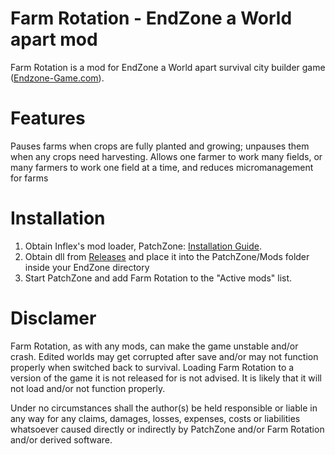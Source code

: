 # Farm Rotation - EndZone a World apart mod
Farm Rotation is a mod for EndZone a World apart survival city builder game ([Endzone-Game.com](https://endzone-game.com/)).

# Features
Pauses farms when crops are fully planted and growing; unpauses them when any crops need harvesting.  Allows one farmer to work many fields, or many farmers to work one field at a time, and reduces micromanagement for farms

# Installation
1) Obtain Inflex's mod loader, PatchZone: [Installation Guide](https://github.com/InflexCZE/PatchZone#installation).
2) Obtain dll from [Releases](https://github.com/Dimencia/EZ-Farm-Rotation/releases) and place it into the PatchZone/Mods folder inside your EndZone directory
3) Start PatchZone and add Farm Rotation to the "Active mods" list.

# Disclamer
Farm Rotation, as with any mods, can make the game unstable and/or crash.
Edited worlds may get corrupted after save and/or may not function properly when switched back to survival.
Loading Farm Rotation to a version of the game it is not released for is not advised. It is likely that it will not load and/or not function properly.

Under no circumstances shall the author(s) be held responsible or liable in any way for any claims, damages, losses, expenses, costs or liabilities whatsoever caused directly or indirectly by PatchZone and/or Farm Rotation and/or derived software.
